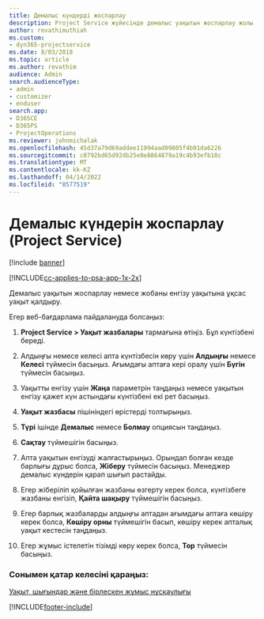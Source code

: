 ```yaml
---
title: Демалыс күндерді жоспарлау
description: Project Service жүйесінде демалыс уақытын жоспарлау жолы
author: revathimuthiah
ms.custom:
- dyn365-projectservice
ms.date: 8/03/2018
ms.topic: article
ms.author: revathim
audience: Admin
search.audienceType:
- admin
- customizer
- enduser
search.app:
- D365CE
- D365PS
- ProjectOperations
ms.reviewer: johnmichalak
ms.openlocfilehash: 45d37a79d69addee11994aad09805f4b01da6226
ms.sourcegitcommit: c0792bd65d92db25e0e8864879a19c4b93efb10c
ms.translationtype: MT
ms.contentlocale: kk-KZ
ms.lasthandoff: 04/14/2022
ms.locfileid: "8577519"
---
```

# <a name="schedule-time-off-project-service"></a>Демалыс күндерін жоспарлау (Project Service)

[!include [banner](../includes/psa-now-project-operations.md)]

[!INCLUDE[cc-applies-to-psa-app-1x-2x](../includes/cc-applies-to-psa-app-1x-2x.md)]

Демалыс уақытын жоспарлау немесе жобаны енгізу уақытына ұқсас уақыт қалдыру.  
  
 Егер веб-бағдарлама пайдалануда болсаңыз:  
  
1.  **Project Service > Уақыт жазбалары** тармағына өтіңіз. Бұл күнтізбені береді.  
  
2.  Алдыңғы немесе келесі апта күнтізбесін көру үшін **Алдыңғы** немесе **Келесі** түймесін басыңыз. Ағымдағы аптаға кері оралу үшін **Бүгін** түймесін басыңыз.  
  
3.  Уақытты енгізу үшін **Жаңа** параметрін таңдаңыз немесе уақытын енгізу қажет күн астындағы күнтізбені екі рет басыңыз.  
  
4.  **Уақыт жазбасы** пішініндегі өрістерді толтырыңыз.  
  
5.  **Түрі** ішінде **Демалыс** немесе **Болмау** опциясын таңдаңыз.  
  
6.  **Сақтау** түймешігін басыңыз.  
  
7.  Апта уақытын енгізуді жалғастырыңыз. Орындап болған кезде барлығы дұрыс болса, **Жіберу** түймесін басыңыз. Менеджер демалыс күндерін қарап шығып растайды.  
  
8.  Егер жіберіліп қойылған жазбаны өзгерту керек болса, күнтізбеге жазбаны енгізіп, **Қайта шақыру** түймешігін басыңыз.  
  
9. Егер барлық жазбаларды алдыңғы аптадан ағымдағы аптаға көшіру керек болса, **Көшіру орны** түймешігін басып, көшіру керек апталық уақыт кестесін таңдаңыз.  
  
10. Егер жұмыс істелетін тізімді көру керек болса, **Тор** түймесін басыңыз.  
  
### <a name="see-also"></a>Сонымен қатар келесіні қараңыз:  
 [Уақыт, шығындар және бірлескен жұмыс нұсқаулығы](../psa/time-expense-collaboration-guide.md)


[!INCLUDE[footer-include](../includes/footer-banner.md)]
